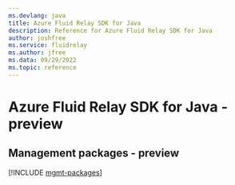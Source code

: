 ```yaml
---
ms.devlang: java
title: Azure Fluid Relay SDK for Java
description: Reference for Azure Fluid Relay SDK for Java
author: joshfree
ms.service: fluidrelay
ms.author: jfree
ms.data: 09/29/2022
ms.topic: reference
---
```

# Azure Fluid Relay SDK for Java - preview

## Management packages - preview
[!INCLUDE [mgmt-packages](fluid-relay-mgmt-index.md)]